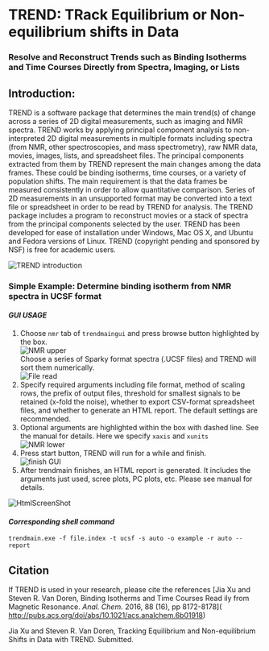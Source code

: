 # TREND: TRack Equilibrium or Non-equilibrium shifts in Data

### Resolve and Reconstruct Trends such as Binding Isotherms and Time Courses Directly from Spectra, Imaging, or Lists

## Introduction:

TREND is a software package that determines the main trend\(s\) of change across a series of 2D digital measurements, such as imaging and NMR spectra. TREND works by applying principal component analysis to non-interpreted 2D digital measurements in multiple formats including spectra \(from NMR, other spectroscopies, and mass spectrometry\), raw NMR data, movies, images, lists, and spreadsheet files. The principal components extracted from them by TREND represent the main changes among the data frames. These could be binding isotherms, time courses, or a variety of population shifts. The main requirement is that the data frames be measured consistently in order to allow quantitative comparison. Series of 2D measurements in an unsupported format may be converted into a text file or spreadsheet in order to be read by TREND for analysis. The TREND package includes a program to reconstruct movies or a stack of spectra from the principal components selected by the user. TREND has been developed for ease of installation under Windows, Mac OS X, and Ubuntu and Fedora versions of Linux. TREND \(copyright pending and sponsored by NSF\) is free for academic users.

![TREND introduction](https://bytebucket.org/chia_hsu/trend/raw/303d974a4e9aea9820459ff9adf024973fd3b86a/docs/png/png_readme/Picture1.png?token=75e14157952a262d5b24a87796b83cd83ec9c991)

### Simple Example: Determine binding isotherm from NMR spectra in UCSF format

#### _GUI USAGE_

1. Choose `nmr` tab of `trendmaingui` and press browse button highlighted by the box.  
  ![NMR upper](https://bytebucket.org/chia_hsu/trend/raw/10b9c98b57798b4d9d157e603bdbfab66f27825b/docs/png/png_readme/Picture2.png?token=03b7da06db65da6849628a2c8d8c79b26383b1f9)  
  Choose a series of Sparky format spectra \(.UCSF files\) and TREND will 
  sort them numerically.  
  ![File read](https://bytebucket.org/chia_hsu/trend/raw/10b9c98b57798b4d9d157e603bdbfab66f27825b/docs/png/png_readme/Picture3.png?token=6060648d1e97b3faa2892522b38c05eb235f69c3)  
2. Specify required arguments including file format, method of scaling 
  rows, the prefix of output files, threshold for smallest signals to be 
  retained \(x-fold the noise\), whether to export CSV-format spreadsheet 
  files, and whether to generate an HTML report. The default settings are 
  recommended.  
3. Optional arguments are highlighted within the box with dashed line. 
  See the manual for details. Here we specify `xaxis` and `xunits`  
  ![NMR lower](https://bytebucket.org/chia_hsu/trend/raw/10b9c98b57798b4d9d157e603bdbfab66f27825b/docs/png/png_readme/Picture4.png?token=7b3bdf2976e64a4d939079db4d73e04ff97f2cf4)  
4. Press start button, TREND will run for a while and finish.  
  ![finish GUI](https://bytebucket.org/chia_hsu/trend/raw/10b9c98b57798b4d9d157e603bdbfab66f27825b/docs/png/png_readme/Picture5.png?token=367c41b42077367476e0984addf65561afaeef6b)  
5. After trendmain finishes, an HTML report is generated. It includes the 
  arguments just used, scree plots, PC plots, etc. Please see manual for details.

  ![HtmlScreenShot](https://bytebucket.org/chia_hsu/trend/raw/10b9c98b57798b4d9d157e603bdbfab66f27825b/docs/png/png_readme/Picture6.png?token=d213db826d88cb2b4d4a7da2362bce8347c6dfec)

  #### _Corresponding shell command_

  `trendmain.exe -f file.index -t ucsf -s auto -o example -r auto --report`

  ## Citation

  If TREND is used in your research, please cite the references 
  \[Jia Xu and Steven R. Van Doren, Binding Isotherms and Time Courses Read
  ily from Magnetic Resonance. _Anal. Chem._ 2016, 88 \(16\), pp 8172-8178\]\(
  [http:\/\/pubs.acs.org\/doi\/abs\/10.1021\/acs.analchem.6b01918](http://pubs.acs.org/doi/abs/10.1021/acs.analchem.6b01918)\)


Jia Xu and Steven R. Van Doren, Tracking Equilibrium and Non-equilibrium 
Shifts in Data with TREND. Submitted.

